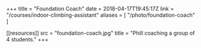 +++
title = "Foundation Coach"
date = 2018-04-17T19:45:17Z
link = "/courses/indoor-climbing-assistant"
aliases = [
    "/photo/foundation-coach"
]

[[resources]]
    src = "foundation-coach.jpg"
    title = "Phill coaching a group of 4 students."
+++
